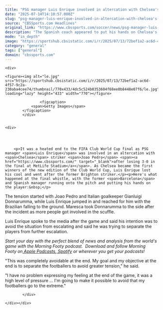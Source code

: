 ```yaml
---
title: "PSG manager Luis Enrique involved in altercation with Chelsea's Joao Pedro after Club World Cup final"
date: "2025-07-14T14:10:57.000Z"
slug: "psg-manager-luis-enrique-involved-in-altercation-with-chelsea's-joao-pedro-after-club-world-cup-final"
source: "CBSSports.com Headlines"
original_link: "https://www.cbssports.com/soccer/news/psg-manager-luis-enrique-involved-in-altercation-with-chelseas-joao-pedro-after-club-world-cup-final/"
description: "The Spanish coach appeared to put his hands on Chelsea's striker after the final whistle"
mode: "in_depth"
image: "https://sportshub.cbsistatic.com/i/r/2025/07/13/72bef1a2-ac6d-4f57-9c2a-230aba4cee74/thumbnail/1200x675/67ef62245cafa59d960f13d2f473d730/le.jpg"
category: "general"
tags: ["general"]
domain: "cbssports.com"
---
```

<div id="readability-page-1" class="page"><div id="Article-body">
        
    
        
                
    <div>
                            
    <figure><img alt="le.jpg" src="https://sportshub.cbsistatic.com/i/r/2025/07/13/72bef1a2-ac6d-4f57-9c2a-230aba4cee74/thumbnail/770x433/4dc5c524b0353604f68ee0b8448e07f6/le.jpg" loading="lazy" height="433" width="770"></figure>
        
                    <figcaption>
                <span>Getty Images</span>
            </figcaption>
            </div>

    
    <div>
        
        
                            
                
        <p>It was a heated end to the FIFA Club World Cup final as PSG manager <span>Luis Enrique</span> was involved in an altercation with <span>Chelsea</span> striker <span>Joao Pedro</span> <span><a href="https://www.cbssports.com/" target="_blank">after losing 3-0 in the final at MetLife Stadium</a></span>. As Chelsea became the first winners of the new edition of the Club World Cup, Luis Enrique lost his cool and went after the former Brighton striker.</p><p>Here's what happened at the final whistle, with the former <span>Barcelona</span> and Spanish manager running onto the pitch and putting his hands on the player:&nbsp;</p>
<p>The tension started with Joao Pedro and Italian goalkeeper <span>Gianluigi Donnarumma</span>, while Luis Enrique jumped in and reached for him with the Brazilian falling to the ground. Maresca took Donnarumma to the side after the incident as more people got involved in the scuffle.</p><p>Luis Enrique spoke to the media after the game and said his intention was to avoid the situation from escalating and said he was trying to separate the players from further escalation.</p>
        

<p><em>Start your day with the perfect blend of news and analysis from the world's game with the Morning Footy podcast.&nbsp; Download and follow Morning Footy on</em><a href="https://link.chtbl.com/MorningFooty" rel="nofollow"><em> Apple Podcasts</em></a><em>,</em><a href="https://link.chtbl.com/MorningFooty" rel="nofollow"><em> Spotify</em></a><em> or wherever you get your podcasts!</em></p><p>"This was completely avoidable at the end. My goal and my objective at the end is to separate the footballers to avoid greater tension," he said.</p>
        

<p>"I have no problem expressing my feeling at the end of the game, it was a high level of pressure … I'm going to make it possible to avoid that my footballers go to the extreme."</p>


        
            </div>

    </div></div>